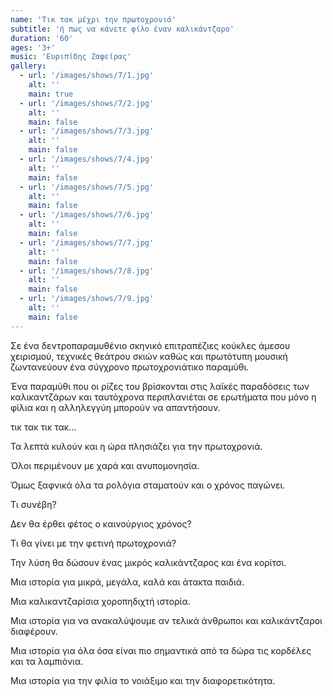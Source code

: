 ```yaml
---
name: 'Τικ τακ μέχρι την πρωτοχρονιά'
subtitle: 'ή πως να κάνετε φίλο έναν καλικάντζαρο'
duration: '60'
ages: '3+'
music: 'Ευριπίδης Ζαφείρας'
gallery:
  - url: '/images/shows/7/1.jpg'
    alt: ''
    main: true
  - url: '/images/shows/7/2.jpg'
    alt: ''
    main: false
  - url: '/images/shows/7/3.jpg'
    alt: ''
    main: false
  - url: '/images/shows/7/4.jpg'
    alt: ''
    main: false
  - url: '/images/shows/7/5.jpg'
    alt: ''
    main: false
  - url: '/images/shows/7/6.jpg'
    alt: ''
    main: false
  - url: '/images/shows/7/7.jpg'
    alt: ''
    main: false
  - url: '/images/shows/7/8.jpg'
    alt: ''
    main: false
  - url: '/images/shows/7/9.jpg'
    alt: ''
    main: false
---
```


Σε ένα δεντροπαραμυθένιο σκηνικό επιτραπέζιες κούκλες άμεσου χειρισμού, τεχνικές θεάτρου σκιών καθώς και πρωτότυπη μουσική ζωντανεύουν ένα σύγχρονο πρωτοχρονιάτικο παραμύθι.

Ένα παραμύθι που οι ρίζες του βρίσκονται στις λαϊκές παραδόσεις των καλικαντζάρων και ταυτόχρονα περιπλανιέται σε ερωτήματα που μόνο η φίλια και η αλληλεγγύη μπορούν να απαντήσουν.

τικ τακ τικ τακ...

Τα λεπτά κυλούν και η ώρα πλησιάζει για την πρωτοχρονιά.

Όλοι περιμένουν με χαρά και ανυπομονησία.

Όμως ξαφνικά όλα τα ρολόγια σταματούν και ο χρόνος παγώνει.

Τι συνέβη?

Δεν θα έρθει φέτος ο καινούργιος χρόνος?

Τι θα γίνει με την φετινή πρωτοχρονιά?

Την λύση θα δώσουν ένας μικρός καλικάντζαρος και ένα κορίτσι.

Μια ιστορία για μικρά, μεγάλα, καλά και άτακτα παιδιά.

Μια καλικαντζαρίσια χοροπηδιχτή ιστορία.

Μια ιστορία για να ανακαλύψουμε αν τελικά άνθρωποι και καλικάντζαροι διαφέρουν.

Μια ιστορία για όλα όσα είναι πιο σημαντικά από τα δώρα τις κορδέλες και τα λαμπιόνια.

Μια ιστορία για την φιλία το νοιάξιμο και την διαφορετικότητα.
